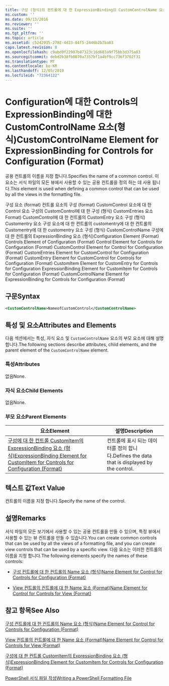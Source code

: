 ```yaml
---
title: 구성 (형식)의 컨트롤에 대 한 ExpressionBinding의 CustomControlName 요소 | Microsoft Docs
ms.custom: ''
ms.date: 09/13/2016
ms.reviewer: ''
ms.suite: ''
ms.tgt_pltfrm: ''
ms.topic: article
ms.assetid: c5242935-2782-4d23-84f5-2446b2b7ba83
caps.latest.revision: 8
ms.openlocfilehash: c9abd9f22907b87323c16d603a9f75bb3d375a03
ms.sourcegitcommit: debd2b38fb8070a7357bf1a4bf9cc736f3702f31
ms.translationtype: MT
ms.contentlocale: ko-KR
ms.lasthandoff: 12/05/2019
ms.locfileid: "72364122"
---
```

# <a name="customcontrolname-element-for-expressionbinding-for-controls-for-configuration-format"></a><span data-ttu-id="ee8d2-102">Configuration에 대한 Controls의 ExpressionBinding에 대한 CustomControlName 요소(형식)</span><span class="sxs-lookup"><span data-stu-id="ee8d2-102">CustomControlName Element for ExpressionBinding for Controls for Configuration (Format)</span></span>

<span data-ttu-id="ee8d2-103">공용 컨트롤의 이름을 지정 합니다.</span><span class="sxs-lookup"><span data-stu-id="ee8d2-103">Specifies the name of a common control.</span></span> <span data-ttu-id="ee8d2-104">이 요소는 서식 파일의 모든 뷰에서 사용할 수 있는 공용 컨트롤을 정의 하는 데 사용 됩니다.</span><span class="sxs-lookup"><span data-stu-id="ee8d2-104">This element is used when defining a common control that can be used by all the views in the formatting file.</span></span>

<span data-ttu-id="ee8d2-105">구성 요소 (format) 컨트롤 요소의 구성 (format) CustomControl 요소에 대 한 Control 요소 구성의 CustomControl에 대 한 구성 (형식) CustomEntries 요소 Format) CustomControl에 대 한 컨트롤의 CustomEntry 요소 구성 (형식) Customentry 요소 구성 요소에 대 한 컨트롤의 customentry에 대 한 컨트롤의 Customentry에 대 한 customentry 요소 구성 (형식) CustomControlName 구성에 대 한 컨트롤의 ExpressionBinding 요소 (형식)</span><span class="sxs-lookup"><span data-stu-id="ee8d2-105">Configuration Element (Format) Controls Element of Configuration (Format) Control Element for Controls for Configuration (Format) CustomControl Element for Control for Configuration (Format) CustomEntries Element for CustomControl for Configuration (Format) CustomEntry Element for CustomControl for Controls for Configuration (Format) CustomItem Element for CustomEntry for Controls for Configuration ExpressionBinding Element for CustomItem for Controls for Configuration (Format) CustomControlName Element for ExpressionBinding for Controls for Configuration (Format)</span></span>

## <a name="syntax"></a><span data-ttu-id="ee8d2-106">구문</span><span class="sxs-lookup"><span data-stu-id="ee8d2-106">Syntax</span></span>

```xml
<CustomControlName>NameofCustomControl</CustomControlName>
```

## <a name="attributes-and-elements"></a><span data-ttu-id="ee8d2-107">특성 및 요소</span><span class="sxs-lookup"><span data-stu-id="ee8d2-107">Attributes and Elements</span></span>

<span data-ttu-id="ee8d2-108">다음 섹션에서는 특성, 자식 요소 및 `CustomControlName` 요소의 부모 요소에 대해 설명 합니다.</span><span class="sxs-lookup"><span data-stu-id="ee8d2-108">The following sections describe attributes, child elements, and the parent element of the `CustomControlName` element.</span></span>

### <a name="attributes"></a><span data-ttu-id="ee8d2-109">특성</span><span class="sxs-lookup"><span data-stu-id="ee8d2-109">Attributes</span></span>

<span data-ttu-id="ee8d2-110">없음</span><span class="sxs-lookup"><span data-stu-id="ee8d2-110">None.</span></span>

### <a name="child-elements"></a><span data-ttu-id="ee8d2-111">자식 요소</span><span class="sxs-lookup"><span data-stu-id="ee8d2-111">Child Elements</span></span>

<span data-ttu-id="ee8d2-112">없음</span><span class="sxs-lookup"><span data-stu-id="ee8d2-112">None.</span></span>

### <a name="parent-elements"></a><span data-ttu-id="ee8d2-113">부모 요소</span><span class="sxs-lookup"><span data-stu-id="ee8d2-113">Parent Elements</span></span>

|<span data-ttu-id="ee8d2-114">요소</span><span class="sxs-lookup"><span data-stu-id="ee8d2-114">Element</span></span>|<span data-ttu-id="ee8d2-115">설명</span><span class="sxs-lookup"><span data-stu-id="ee8d2-115">Description</span></span>|
|-------------|-----------------|
|[<span data-ttu-id="ee8d2-116">구성에 대 한 컨트롤 CustomItem의 ExpressionBinding 요소 (형식)</span><span class="sxs-lookup"><span data-stu-id="ee8d2-116">ExpressionBinding Element for CustomItem for Controls for Configuration (Format)</span></span>](./expressionbinding-element-for-customitem-for-controls-for-configuration-format.md)|<span data-ttu-id="ee8d2-117">컨트롤에 표시 되는 데이터를 정의 합니다.</span><span class="sxs-lookup"><span data-stu-id="ee8d2-117">Defines the data that is displayed by the control.</span></span>|

## <a name="text-value"></a><span data-ttu-id="ee8d2-118">텍스트 값</span><span class="sxs-lookup"><span data-stu-id="ee8d2-118">Text Value</span></span>

<span data-ttu-id="ee8d2-119">컨트롤의 이름을 지정 합니다.</span><span class="sxs-lookup"><span data-stu-id="ee8d2-119">Specify the name of the control.</span></span>

## <a name="remarks"></a><span data-ttu-id="ee8d2-120">설명</span><span class="sxs-lookup"><span data-stu-id="ee8d2-120">Remarks</span></span>

<span data-ttu-id="ee8d2-121">서식 파일의 모든 보기에서 사용할 수 있는 공용 컨트롤을 만들 수 있으며, 특정 뷰에서 사용할 수 있는 뷰 컨트롤을 만들 수 있습니다.</span><span class="sxs-lookup"><span data-stu-id="ee8d2-121">You can create common controls that can be used by all the views of a formatting file, and you can create view controls that can be used by a specific view.</span></span> <span data-ttu-id="ee8d2-122">다음 요소는 이러한 컨트롤의 이름을 지정 합니다.</span><span class="sxs-lookup"><span data-stu-id="ee8d2-122">The following elements specify the names of these controls:</span></span>

- [<span data-ttu-id="ee8d2-123">구성 컨트롤에 대 한 컨트롤의 Name 요소 (형식)</span><span class="sxs-lookup"><span data-stu-id="ee8d2-123">Name Element for Control for Controls for Configuration (Format)</span></span>](./name-element-for-control-for-controls-for-configuration-format.md)

- [<span data-ttu-id="ee8d2-124">View 컨트롤의 컨트롤에 대 한 Name 요소 (Format)</span><span class="sxs-lookup"><span data-stu-id="ee8d2-124">Name Element for Control for Controls for View (Format)</span></span>](./name-element-for-control-for-controls-for-view-format.md)

## <a name="see-also"></a><span data-ttu-id="ee8d2-125">참고 항목</span><span class="sxs-lookup"><span data-stu-id="ee8d2-125">See Also</span></span>

[<span data-ttu-id="ee8d2-126">구성 컨트롤에 대 한 컨트롤의 Name 요소 (형식)</span><span class="sxs-lookup"><span data-stu-id="ee8d2-126">Name Element for Control for Controls for Configuration (Format)</span></span>](./name-element-for-control-for-controls-for-configuration-format.md)

[<span data-ttu-id="ee8d2-127">View 컨트롤의 컨트롤에 대 한 Name 요소 (Format)</span><span class="sxs-lookup"><span data-stu-id="ee8d2-127">Name Element for Control for Controls for View (Format)</span></span>](./name-element-for-control-for-controls-for-view-format.md)

[<span data-ttu-id="ee8d2-128">구성에 대 한 컨트롤 CustomItem의 ExpressionBinding 요소 (형식)</span><span class="sxs-lookup"><span data-stu-id="ee8d2-128">ExpressionBinding Element for CustomItem for Controls for Configuration (Format)</span></span>](./expressionbinding-element-for-customitem-for-controls-for-configuration-format.md)

[<span data-ttu-id="ee8d2-129">PowerShell 서식 파일 작성</span><span class="sxs-lookup"><span data-stu-id="ee8d2-129">Writing a PowerShell Formatting File</span></span>](./writing-a-powershell-formatting-file.md)
